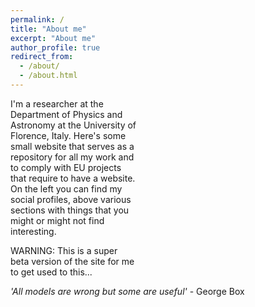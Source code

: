 ```yaml
---
permalink: /
title: "About me"
excerpt: "About me"
author_profile: true
redirect_from: 
  - /about/
  - /about.html
---
```


<script src="https://unpkg.com/@lottiefiles/lottie-player@latest/dist/lottie-player.js"></script>
<lottie-player src="https://assets5.lottiefiles.com/packages/lf20_gzu3lnli.json"  background="transparent"  speed="1"  style="width: 300px; height: 300px; float: right;"  loop  autoplay></lottie-player>


I'm a researcher at the Department of Physics and Astronomy at the University of Florence, Italy. 
Here's some small website that serves as a repository for all my work and to comply with EU projects that require to have a website. 
On the left you can find my social profiles, above various sections with things that you might or might not find interesting.

WARNING: This is a super beta version of the site for me to get used to this...


*'All models are wrong but some are useful'* - George Box



